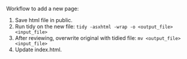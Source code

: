 Workflow to add a new page:

1. Save html file in public.
1. Run tidy on the new file: `tidy -asxhtml -wrap -o <output_file> <input_file>` 
1. After reviewing, overwrite original with tidied file: `mv <output_file> <input_file>`
1. Update index.html.
